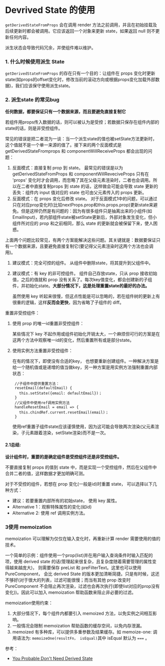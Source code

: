 # Devrived State 的使用
`getDerivedStateFromProps` 会在调用 render 方法之前调用，并且在初始挂载及后续更新时都会被调用。它应该返回一个对象来更新 state，如果返回 null 则不更新任何内容。

派生状态会导致代码冗余，并使组件难以维护。
### 1. 什么时候使用派生 State
`getDerivedStateFromProps` 的存在只有一个目的：让组件在 props 变化时更新 state(如props的offset变化时，修改当前的滚动方向或根据props变化加载外部数据)，我们应该保守使用派生state。

### 2. 派生state 的常见bug
**任何数据，都要保证只有一个数据来源，而且要避免直接复制它**

若组件用props传入数据的话，则可以被认为是受控；若数据只保存在组件内部的state的话，则是非受控组件。

常见的错误是把二者混为一谈：当一个派生state的值也被setState方法更新时，这个值就不是一个单一来源的值了。接下来的两个反面模式是 getDerivedStateFromprops 和 componentWillReceiveProps 都会出现的问题：

1. 反面模式：直接复制 prop 到 state。
   最常见的错误是以为 getDerivedStateFromProps 和 componentWillReveciveProps 只有在 'props' 变化时才会调用，而忽略了其在父级元素渲染时，二者也会调用。所以在二者中直接复制props 到 state 的话，这样做会可能会导致 state 更新的丢失：组件内 input 值对应的 state 也可由父元素传入的 props 更新。
2. 反面模式：在 props 变化后修改 state。
   对于反面模式1中的问题，可以通过只在对应prop变化时(比较nextProps.prop和this.props.prop)更新state来避免。但是这样仍然是有问题的：因为有很多组件只是抽离出来的小组件(如 EmailInput)，若内部组件state被setState更新后，外部对象发生变化，但小组件所对应的 prop 和之前相同，那么 state 的更新就会被保留下来，使人困惑。

上面两个问题比较常见，有两个方案能解决这些问题。其关键就是：数据要保证只有一个数据来源，且要避免直接复制它(要记得父元素渲染时这两个方法也会调用)。
1. 建议模式：完全可控的组件。
   从组件中删除state，将其提升到父组件中。
2. 建议模式：有 key 的非可控组件。
   组件自己存放state，只从 prop 接收初始值，之后的值就和 prop 没有关系了。每次key值变化，都会创建新的子组件，并初始化state。**大部分情况下，这是处理重置state的最好的办法。**

   虽然使用 key 听起来很慢，但这点性能是可以忽略的，若在组件树的更新上有很重的逻辑，这样**反而会更快**，因为省略了子组件的 diff。
   
重置非受控组件：
1. 使用 prop 的唯一id重置非受控组件：
   
   某些情况下 key 不起作用或组件初始化开销太大，一个麻烦但可行的方案是在这两个方法中观察唯一id的变化，然后重置所有或是部分state。
2. 使用实例方法重置非受控组件：
   
   在有的情况下，即使没有合适的key， 也想要重新创建组件。一种解决方案是给一个随机值或是递增的值当做key，另一种方案是用实例方法强制重置内部状态：
   ```JS
    //子组件中提供重置方法：
    resetEmail(defaultEmail) {
      this.setState({email: defaultEmail})；
    }
    //父组件中使用ref调用实例方法
    handleResetEmail = email => {
      this.chindRef.current.resetEmail(email)；
    }
   ```
   使用ref重置子组件state应该谨慎使用，因为这可能会导致两次渲染(父元素渲染，子元素跟着渲染，setState渲染)而不是一次。

#### 2.1总结:
**设计组件时，重要的是确定组件是受控组件还是非受控组件。**

不要直接复制 props 的值到 state 中，而是实现一个受控组件，然后在父组件中合并二者的值，这样数据才更加明确可测。

对于不受控的组件，若想在 prop 变化(一般是id)时重置 state， 可以选择以下几种方式：
- 建议：若要重置内部所有的初始state， 使用 key 属性。
- Alternative 1：观察特殊属性的变化(如id)
- Alternative 2: 使用 ref 调用实例方法。

### 3使用 memoization
memoization 可以理解为仅仅在输入变化时，再重新计算 render 需要使用的值的技术。

一个简单的示例：组件使用一个prop(list)并在用户输入查询条件时输入匹配的项，使用 derived state 的话(管理起来很复杂，且复杂度随着需要管理的属性变得越来越庞大)， 则需要保存 preList 和 preFilterText。这里也可以使用 PureComponent， 会比 derived State 的版本更加清晰简捷。只是有时候，这还不够好(对于很大的列表，过滤可能很慢；而当有其他 prop 改变时 PureComponent 不会阻止再次渲染，过滤也会再次执行(即使list对应的prop没有变化))。因此可以加入 memoization 帮助函数来阻止非必要的过滤。

memoization使用约束：
1. 大部分情况下，每个组件内都要引入 memoized 方法，以免实例之间相互影响。
2. 一般情况会限制 memoization 帮助函数的缓存空间，以免内存泄漏。
3. memoized 有多种库，可以提供多重参数及结果缓存。如 memoize-one: 调用语法为: `memoizeOne(resultFn， isEqual)`其中 isEqual 默认为 `===` 。

参考：
- [You Probable Don't Need Derived State](https://react.docschina.org/blog/2018/06/07/you-probably-dont-need-derived-state.html#when-to-use-derived-state)